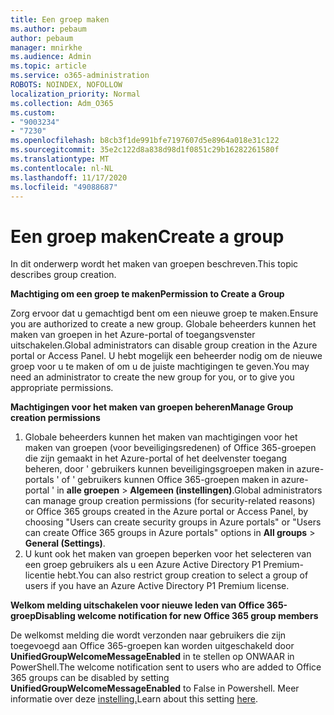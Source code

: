 ```yaml
---
title: Een groep maken
ms.author: pebaum
author: pebaum
manager: mnirkhe
ms.audience: Admin
ms.topic: article
ms.service: o365-administration
ROBOTS: NOINDEX, NOFOLLOW
localization_priority: Normal
ms.collection: Adm_O365
ms.custom:
- "9003234"
- "7230"
ms.openlocfilehash: b8cb3f1de991bfe7197607d5e8964a018e31c122
ms.sourcegitcommit: 35e2c122d8a838d98d1f0851c29b16282261580f
ms.translationtype: MT
ms.contentlocale: nl-NL
ms.lasthandoff: 11/17/2020
ms.locfileid: "49088687"
---
```

# <a name="create-a-group"></a><span data-ttu-id="cd073-102">Een groep maken</span><span class="sxs-lookup"><span data-stu-id="cd073-102">Create a group</span></span>

<span data-ttu-id="cd073-103">In dit onderwerp wordt het maken van groepen beschreven.</span><span class="sxs-lookup"><span data-stu-id="cd073-103">This topic describes group creation.</span></span>

<span data-ttu-id="cd073-104">**Machtiging om een groep te maken**</span><span class="sxs-lookup"><span data-stu-id="cd073-104">**Permission to Create a Group**</span></span>

<span data-ttu-id="cd073-105">Zorg ervoor dat u gemachtigd bent om een nieuwe groep te maken.</span><span class="sxs-lookup"><span data-stu-id="cd073-105">Ensure you are authorized to create a new group.</span></span> <span data-ttu-id="cd073-106">Globale beheerders kunnen het maken van groepen in het Azure-portal of toegangsvenster uitschakelen.</span><span class="sxs-lookup"><span data-stu-id="cd073-106">Global administrators can disable group creation in the Azure portal or Access Panel.</span></span> <span data-ttu-id="cd073-107">U hebt mogelijk een beheerder nodig om de nieuwe groep voor u te maken of om u de juiste machtigingen te geven.</span><span class="sxs-lookup"><span data-stu-id="cd073-107">You may need an administrator to create the new group for you, or to give you appropriate permissions.</span></span>

<span data-ttu-id="cd073-108">**Machtigingen voor het maken van groepen beheren**</span><span class="sxs-lookup"><span data-stu-id="cd073-108">**Manage Group creation permissions**</span></span>

1. <span data-ttu-id="cd073-109">Globale beheerders kunnen het maken van machtigingen voor het maken van groepen (voor beveiligingsredenen) of Office 365-groepen die zijn gemaakt in het Azure-portal of het deelvenster toegang beheren, door ' gebruikers kunnen beveiligingsgroepen maken in azure-portals ' of ' gebruikers kunnen Office 365-groepen maken in azure-portal ' in **alle groepen**  >  **Algemeen (instellingen)**.</span><span class="sxs-lookup"><span data-stu-id="cd073-109">Global administrators can manage group creation permissions (for security-related reasons) or Office 365 groups created in the Azure portal or Access Panel, by choosing "Users can create security groups in Azure portals" or "Users can create Office 365 groups in Azure portals" options in **All groups** > **General (Settings)**.</span></span>
2. <span data-ttu-id="cd073-110">U kunt ook het maken van groepen beperken voor het selecteren van een groep gebruikers als u een Azure Active Directory P1 Premium-licentie hebt.</span><span class="sxs-lookup"><span data-stu-id="cd073-110">You can also restrict group creation to select a group of users if you have an Azure Active Directory P1 Premium license.</span></span>

<span data-ttu-id="cd073-111">**Welkom melding uitschakelen voor nieuwe leden van Office 365-groep**</span><span class="sxs-lookup"><span data-stu-id="cd073-111">**Disabling welcome notification for new Office 365 group members**</span></span>

<span data-ttu-id="cd073-112">De welkomst melding die wordt verzonden naar gebruikers die zijn toegevoegd aan Office 365-groepen kan worden uitgeschakeld door **UnifiedGroupWelcomeMessageEnabled** in te stellen op ONWAAR in PowerShell.</span><span class="sxs-lookup"><span data-stu-id="cd073-112">The welcome notification sent to users who are added to Office 365 groups can be disabled by setting **UnifiedGroupWelcomeMessageEnabled** to False in Powershell.</span></span> <span data-ttu-id="cd073-113">Meer informatie over deze [instelling.](https://docs.microsoft.com/powershell/module/exchange/set-unifiedgroup?view=exchange-ps&preserve-view=true)</span><span class="sxs-lookup"><span data-stu-id="cd073-113">Learn about this setting [here](https://docs.microsoft.com/powershell/module/exchange/set-unifiedgroup?view=exchange-ps&preserve-view=true).</span></span>

